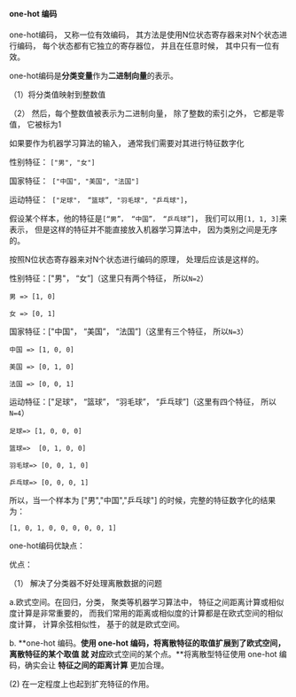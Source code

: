 #### one-hot 编码

one-hot编码， 又称一位有效编码， 其方法是使用N位状态寄存器来对N个状态进行编码， 每个状态都有它独立的寄存器位， 并且在任意时候， 其中只有一位有效。

one-hot编码是**分类变量**作为**二进制向量**的表示。

（1）将分类值映射到整数值

（2） 然后，每个整数值被表示为二进制向量， 除了整数的索引之外， 它都是零值， 它被标为1

如果要作为机器学习算法的输入， 通常我们需要对其进行特征数字化

性别特征： `["男", "女"]`

国家特征：` ["中国", "美国", "法国"]`

运动特征：` ["足球"， “篮球”, "羽毛球", "乒乓球"]`， 

假设某个样本，他的特征是`[“男”， “中国”， “乒乓球”]`， 我们可以用`[1, 1, 3]`来表示， 但是这样的特征并不能直接放入机器学习算法中， 因为类别之间是无序的。

按照N位状态寄存器来对N个状态进行编码的原理， 处理后应该是这样的。

性别特征：["男"， “女”]（这里只有两个特征， 所以`N=2`）

`男 => [1, 0]`

`女 => [0, 1]`

国家特征：["中国"， “美国”， “法国”]（这里有三个特征， 所以`N=3`）

`中国 => [1, 0, 0]`

`美国 => [0, 1, 0]`

`法国 => [0, 0, 1]`

运动特征：["足球"， “篮球”， “羽毛球”， “乒乓球”]（这里有四个特征， 所以`N=4`）

`足球=> [1, 0, 0, 0]`

`篮球=>  [0, 1, 0, 0]`

`羽毛球=> [0, 0, 1, 0]`

`乒乓球=> [0, 0, 0, 1]`

所以，当一个样本为 ["男","中国","乒乓球"] 的时候，完整的特征数字化的结果为：

`[1, 0, 1, 0, 0, 0, 0, 0, 1]`



one-hot编码优缺点：

优点：

（1） 解决了分类器不好处理离散数据的问题

a.欧式空间。在回归，分类， 聚类等机器学习算法中， 特征之间距离计算或相似度计算是非常重要的， 而我们常用的距离或相似度的计算都是在欧式空间的相似度计算， 计算余弦相似性， 基于的就是欧式空间。

b. **one-hot 编码。**使用 one-hot 编码，将离散特征的取值扩展到了欧式空间，离散特征的某个取值 就 对应**欧式空间的某个点。**将离散型特征使用 one-hot 编码，确实会让 **特征之间的距离计算** 更加合理。

(2) 在一定程度上也起到扩充特征的作用。